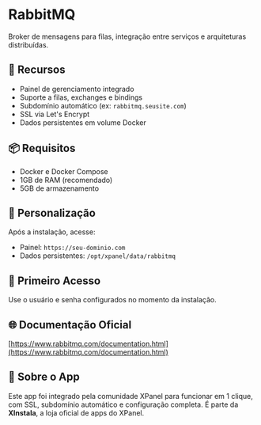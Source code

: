 # RabbitMQ

Broker de mensagens para filas, integração entre serviços e arquiteturas distribuídas.

## 🚀 Recursos
- Painel de gerenciamento integrado
- Suporte a filas, exchanges e bindings
- Subdomínio automático (ex: `rabbitmq.seusite.com`)
- SSL via Let's Encrypt
- Dados persistentes em volume Docker

## 📦 Requisitos
- Docker e Docker Compose
- 1GB de RAM (recomendado)
- 5GB de armazenamento

## 🧩 Personalização
Após a instalação, acesse:
- Painel: `https://seu-dominio.com`
- Dados persistentes: `/opt/xpanel/data/rabbitmq`

## 🔐 Primeiro Acesso
Use o usuário e senha configurados no momento da instalação.

## 🌐 Documentação Oficial
[https://www.rabbitmq.com/documentation.html](https://www.rabbitmq.com/documentation.html)

## 💬 Sobre o App
Este app foi integrado pela comunidade XPanel para funcionar em 1 clique, com SSL, subdomínio automático e configuração completa. É parte da **XInstala**, a loja oficial de apps do XPanel.